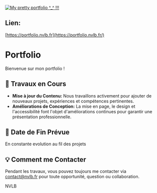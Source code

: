 [![My pretty portfolio ^_^ !!!](https://share.nvlb.fr/images/oc/portfolio_preview.png)](https://oc-portfolio.strikelab.fr/)

## Lien:

[https://portfolio.nvlb.fr](https://portfolio.nvlb.fr/)

# Portfolio

Bienvenue sur mon portfolio !

## 🚧 Travaux en Cours

- **Mise à jour du Contenu:** Nous travaillons activement pour ajouter de nouveaux projets, expériences et compétences pertinentes.
- **Améliorations de Conception:** La mise en page, le design et l'accessibilité font l'objet d'améliorations continues pour garantir une présentation professionnelle.

## 📅 Date de Fin Prévue

En constante evolution au fil des projets

## 💡 Comment me Contacter

Pendant les travaux, vous pouvez toujours me contacter via contact@nvlb.fr pour toute opportunité, question ou collaboration.

NVLB
